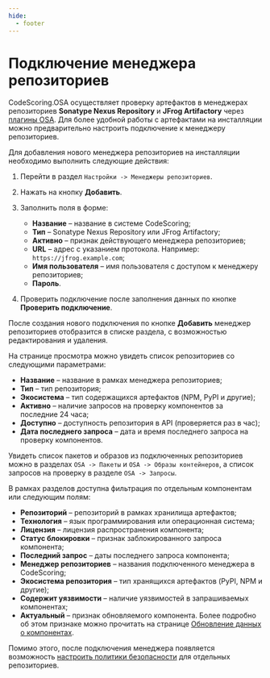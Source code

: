 ```yaml
---
hide:
  - footer
---
```


# Подключение менеджера репозиториев

CodeScoring.OSA осуществляет проверку артефактов в менеджерах репозиториев **Sonatype Nexus Repository** и **JFrog Artifactory** через [плагины OSA](/osa). Для более удобной работы с артефактами на инсталляции можно предварительно настроить подключение к менеджеру репозиториев.

Для добавления нового менеджера репозиториев на инсталляции необходимо выполнить следующие действия:

1. Перейти в раздел `Настройки -> Менеджеры репозиториев`.
2. Нажать на кнопку **Добавить**.
3. Заполнить поля в форме:

    - **Название** – название в системе CodeScoring;
    - **Тип** – Sonatype Nexus Repository или JFrog Artifactory;
    - **Активно** – признак действующего менеджера репозиториев;
    - **URL** – адрес с указанием протокола. Например: `https://jfrog.example.com`;
    - **Имя пользователя** – имя пользователя с доступом к менеджеру репозиториев;
    - **Пароль**.

4. Проверить подключение после заполнения данных по кнопке **Проверить подключение**.

После создания нового подключения по кнопке **Добавить** менеджер репозиториев отобразится в списке раздела, с возможностью редактирования и удаления.

На странице просмотра можно увидеть список репозиториев со следующими параметрами:

- **Название** – название в рамках менеджера репозиториев;
- **Тип** – тип репозитория;
- **Экосистема** – тип содержащихся артефактов (NPM, PyPI и другие);
- **Активно** – наличие запросов на проверку компонентов за последние 24 часа;
- **Доступно** – доступность репозитория в API (проверяется раз в час);
- **Дата последнего запроса** – дата и время последнего запроса на проверку компонентов.

Увидеть список пакетов и образов из подключенных репозиториев можно в разделах `OSA -> Пакеты` и `OSA -> Образы контейнеров`, а список запросов на проверку в разделе `OSA -> Запросы`.

В рамках разделов доступна фильтрация по отдельным компонентам или следующим полям:

- **Репозиторий** – репозиторий в рамках хранилища артефактов;
- **Технология** – язык программирования или операционная система;
- **Лицензия** – лицензия распространения компонента;
- **Статус блокировки** – признак заблокированного запроса компонента;
- **Последний запрос** – даты последнего запроса компонента;
- **Менеджер репозиториев** – названия подключенного менеджера в CodeScoring;
- **Экосистема репозитория** – тип хранящихся артефактов (PyPI, NPM и другие);
- **Содержит уязвимости** – наличие уязвимостей в запрашиваемых компонентах;
- **Актуальный** – признак обновляемого компонента. Более подробно об этом признаке можно прочитать на странице [Обновление данных о компонентах](/osa/update).

Помимо этого, после подключения менеджера появляется возможность [настроить политики безопасности](/osa/osa-policies) для отдельных репозиториев.